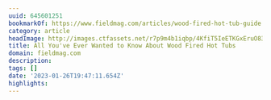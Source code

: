 ```yaml
---
uuid: 645601251
bookmarkOf: https://www.fieldmag.com/articles/wood-fired-hot-tub-guide
category: article
headImage: http://images.ctfassets.net/r7p9m4b1iqbp/4KfiT5IeETKGxEruO83h1n/ad9eba093559171938496b49c59823eb/Wood-Fired-Hot-Tub-Shayd-Johnson-thumb.jpg?w=1000
title: All You've Ever Wanted to Know About Wood Fired Hot Tubs
domain: fieldmag.com
description:
tags: []
date: '2023-01-26T19:47:11.654Z'
highlights:
---
```




